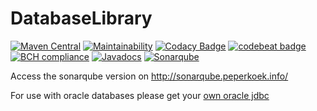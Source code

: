 # DatabaseLibrary

[![Maven Central](https://maven-badges.herokuapp.com/maven-central/info.peperkoek/database-library/badge.svg)](http://mvnrepository.com/artifact/info.peperkoek/database-library)
[![Maintainability](https://api.codeclimate.com/v1/badges/3fa4b6e9f39d5d323683/maintainability)](https://codeclimate.com/github/REXOTIUM/DatabaseLibrary/maintainability)
[![Codacy Badge](https://api.codacy.com/project/badge/Grade/9d584e8bf95449dcaed4980acf76c07c)](https://www.codacy.com/app/REXOTIUM/DatabaseLibrary?utm_source=github.com&amp;utm_medium=referral&amp;utm_content=REXOTIUM/DatabaseLibrary&amp;utm_campaign=Badge_Grade)
[![codebeat badge](https://codebeat.co/badges/b8b65185-4026-4cf0-91ff-20d81e4167cf)](https://codebeat.co/projects/github-com-rexotium-databaselibrary-master)
[![BCH compliance](https://bettercodehub.com/edge/badge/REXOTIUM/DatabaseLibrary?branch=master)](https://bettercodehub.com/)
[![Javadocs](http://javadoc.io/badge/info.peperkoek/database-library.svg)](http://javadoc.io/doc/info.peperkoek/database-library)
[![Sonarqube](http://217.103.125.171:1111/api/project_badges/measure?project=info.peperkoek%3Adatabase-library&metric=alert_status)](http://217.103.125.171:1111/dashboard?id=info.peperkoek%3Adatabase-library)

Access the sonarqube version on http://sonarqube.peperkoek.info/

For use with oracle databases please get your [own oracle jdbc](https://blogs.oracle.com/dev2dev/get-oracle-jdbc-drivers-and-ucp-from-oracle-maven-repository-without-ides)
